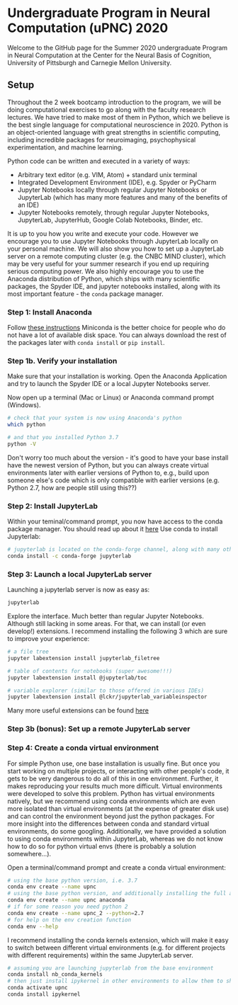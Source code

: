 # Undergraduate Program in Neural Computation (uPNC) 2020
Welcome to the GitHub page for the Summer 2020 undergraduate Program in Neural Computation at the Center for the Neural Basis of Cognition, University of Pittsburgh and Carnegie Mellon University.
## Setup
Throughout the 2 week bootcamp introduction to the program, we will be doing computational exercises to go along with the faculty research lectures. We have tried to make most of them in Python, which we believe is the best single language for computational neuroscience in 2020. Python is an object-oriented language with great strengths in scientific computing, including incredible packages for neuroimaging, psychophysical experimentation, and machine learning. 

Python code can be written and executed in a variety of ways:
  - Arbitrary text editor (e.g. VIM, Atom) + standard unix terminal
  - Integrated Development Environment (IDE), e.g. Spyder or PyCharm
  - Jupyter Notebooks locally through regular Jupyter Notebooks or JupyterLab (which has many more features and many of the benefits of an IDE)
  - Jupyter Notebooks remotely, through regular Jupyter Notebooks, JupyterLab, JupyterHub, Google Colab Notebooks, Binder, etc.
  
  It is up to you how you write and execute your code. However we encourage you to use Jupyter Notebooks through JupyterLab locally on your personal machine. We will also show you how to set up a JupyterLab server on a remote computing cluster (e.g. the CNBC MIND cluster), which may be very useful for your summer research if you end up requiring serious computing power. We also highly encourage you to use the Anaconda distribution of Python, which ships with many scientific packages, the Spyder IDE, and jupyter notebooks installed, along with its most important feature - the `conda` package manager. 
  
### Step 1: Install Anaconda
Follow [these instructions](https://docs.anaconda.com/anaconda/install/)
Miniconda is the better choice for people who do not have a lot of available disk space. You can always download the rest of the packages later with `conda install` or `pip install`.

### Step 1b. Verify your installation
Make sure that your installation is working. Open the Anaconda Application and try to launch the Spyder IDE or a local Jupyter Notebooks server. 

Now open up a terminal (Mac or Linux) or Anaconda command prompt (Windows).
```bash
# check that your system is now using Anaconda's python
which python

# and that you installed Python 3.7
python -V
```
Don't worry too much about the version - it's good to have your base install have the newest version of Python, but you can always create virtual environments later with earlier versions of Python to, e.g., build upon someone else's code which is only compatible with earlier versions (e.g. Python 2.7, how are people still using this??)

### Step 2: Install JupyterLab
Within your teminal/command prompt, you now have access to the conda package manager. You should read up about it [here](https://docs.conda.io/projects/conda/en/latest/index.html)
Use conda to install Jupyterlab:
```bash
# jupyterlab is located on the conda-forge channel, along with many other packages
conda install -c conda-forge jupyterlab
```

### Step 3: Launch a local JupyterLab server
Launching a jupyterlab server is now as easy as: 
```bash
jupyterlab
```
Explore the interface. Much better than regular Jupyter Notebooks. Although still lacking in some areas. For that, we can install (or even develop!) extensions. I recommend installing the following 3 which are sure to improve your experience:
```bash
# a file tree
jupyter labextension install jupyterlab_filetree

# table of contents for notebooks (super awesome!!!)
jupyter labextension install @jupyterlab/toc

# variable explorer (similar to those offered in various IDEs)
jupyter labextension install @lckr/jupyterlab_variableinspector

```

Many more useful extensions can be found [here](https://awesomeopensource.com/projects/jupyterlab-extension)

### Step 3b (bonus): Set up a remote JupyterLab server

### Step 4: Create a conda virtual environment 
For simple Python use, one base installation is usually fine. But once you start working on multiple projects, or interacting with other people's code, it gets to be very dangerous to do all of this in one environment. Further, it makes reproducing your results much more difficult. Virtual environments were developed to solve this problem. Python has virtual environments natively, but we recommend using conda environments which are even more isolated than virtual environments (at the expense of greater disk use) and can control the environment beyond just the python packages. For more insight into the differences between conda and standard virtual environments, do some googling. Additionally, we have provided a solution to using conda environments within JupyterLab, whereas we do not know how to do so for python virtual envs (there is probably a solution somewhere...). 

Open a terminal/command prompt and create a conda virtual environment:
```bash
# using the base python version, i.e. 3.7
conda env create --name upnc
# using the base python version, and additionally installing the full anaconda distrubiton
conda env create --name upnc anaconda
# if for some reason you need python 2
conda env create --name upnc_2 --python=2.7
# for help on the env creation function
conda env --help
```

I recommend installing the conda kernels extension, which will make it easy to switch between different virtual environments (e.g. for different projects with different requirements) within the same JupyterLab server. 
```bash
# assuming you are launching jupyterlab from the base environment
conda install nb_conda_kernels
# then just install ipykernel in other environments to allow them to show up in jupyterlab from the base env
conda activate upnc
conda install ipykernel
```
